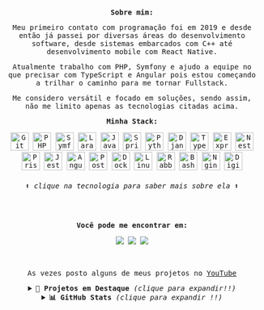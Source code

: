 <samp>
 
<div align="center">
<b align="">Sobre mim:</b>
<p align="">Meu primeiro contato com programação foi em 2019 e desde então já passei por diversas áreas do desenvolvimento software, desde sistemas embarcados com C++ até desenvolvimento mobile com React Native.</p> 
<p align="">Atualmente trabalho com PHP, Symfony e ajudo a equipe no que precisar com TypeScript e Angular pois estou começando a trilhar o caminho para me tornar Fullstack.</p>
<p align="">Me considero versátil e focado em soluções, sendo assim, não me limito apenas as tecnologias citadas acima.</p>
<b>Minha Stack:</b>
<p align="center">
<a href="https://git-scm.com/" target="_blank" rel="noreferrer"><img src="https://skillicons.dev/icons?i=git&theme=dark" width="36" height="36" alt="Git" /></a>
<a href="https://www.php.net/" target="_blank" rel="noreferrer"><img src="https://skillicons.dev/icons?i=php&theme=dark" width="36" height="36" alt="PHP" /></a>
<a href="https://symfony.com/" target="_blank" rel="noreferrer"><img src="https://skillicons.dev/icons?i=symfony&theme=dark" width="36" height="36" alt="Symfony" /></a>
<a href="https://laravel.com/" target="_blank" rel="noreferrer"><img src="https://skillicons.dev/icons?i=laravel&theme=dark" width="36" height="36" alt="Laravel" /></a>
<a href="https://www.oracle.com/java/" target="_blank" rel="noreferrer"><img src="https://skillicons.dev/icons?i=java&theme=dark" width="36" height="36" alt="Java" /></a>
<a href="https://spring.io/" target="_blank" rel="noreferrer"><img src="https://skillicons.dev/icons?i=spring" width="36" height="36" alt="Spring" /></a>
<a href="https://www.python.org/" target="_blank" rel="noreferrer"><img src="https://skillicons.dev/icons?i=py" width="36" height="36" alt="Python" /></a>
<a href="https://www.djangoproject.com/" target="_blank" rel="noreferrer"><img src="https://skillicons.dev/icons?i=django&theme=dark" width="36" height="36" alt="Django" /></a>
<a href="https://www.typescriptlang.org/" target="_blank" rel="noreferrer"><img src="https://skillicons.dev/icons?i=ts" width="36" height="36" alt="TypeScript" /></a>
<a href="https://expressjs.com/" target="_blank" rel="noreferrer"><img src="https://skillicons.dev/icons?i=express&theme=dark" width="36" height="36" alt="Express" /></a>
<a href="https://nestjs.com/" target="_blank" rel="noreferrer"><img src="https://skillicons.dev/icons?i=nest&theme=dark" width="36" height="36" alt="Nest" /></a>
<a href="https://www.prisma.io" target="_blank" rel="noreferrer"><img src="https://skillicons.dev/icons?i=prisma&theme=dark" width="36" height="36" alt="Prisma" /></a>
<a href="https://jestjs.io/" target="_blank" rel="noreferrer"><img src="https://skillicons.dev/icons?i=jest&theme=dark" width="36" height="36" alt="Jest" /></a>
<a href="https://angular.dev/" target="_blank" rel="noreferrer"><img src="https://skillicons.dev/icons?i=angular&theme=dark" width="36" height="36" alt="Angular" /></a>
<a href="https://www.postgresql.org/" target="_blank" rel="noreferrer"><img src="https://skillicons.dev/icons?i=postgres&theme=dark" width="36" height="36" alt="PostgreSQL" /></a>
<a href="https://www.docker.com/" target="_blank" rel="noreferrer"><img src="https://skillicons.dev/icons?i=docker" width="36" height="36" alt="Docker" /></a>
<a href="https://www.linux.org" target="_blank" rel="noreferrer"><img src="https://skillicons.dev/icons?i=linux&theme=light" width="36" height="36" alt="Linux" /></a>
<a href="https://www.rabbitmq.com" target="_blank" rel="noreferrer"><img src="https://skillicons.dev/icons?i=rabbitmq&theme=dark" width="36" height="36" alt="RabbitMq" /></a>
<a href="https://www.gnu.org/software/bash/" target="_blank" rel="noreferrer"><img src="https://skillicons.dev/icons?i=bash&theme=dark" width="36" height="36" alt="Bash" /></a>
<a href="https://nginx.org/" target="_blank" rel="noreferrer"><img src="https://skillicons.dev/icons?i=nginx&theme=dark" width="36" height="36" alt="Nginx" /></a>
<a href="https://www.digitalocean.com" target="_blank" rel="noreferrer"><img src="https://raw.githubusercontent.com/danielcranney/readme-generator/main/public/icons/skills/digitalocean-colored.svg" width="36" height="36" alt="Digital Ocean" /></a>
<h6>⬆ clique na tecnologia para saber mais sobre ela ⬆</h6>
</p>
<br>
<div align="center">
  <p><b>Você pode me encontrar em:</b></p>
  <code><a href="https://www.linkedin.com/in/pdr-neves" target="_blank" rel="noreferrer"><img src="https://img.shields.io/badge/LinkedIn-0077B5?style=for-the-badge&logo=linkedin&logoColor=white"/></a></code>
  <code><a href="http://www.instagram.com/pdr0nvs" target="_blank" rel="noreferrer"><img src="https://img.shields.io/badge/Instagram-E4405F?style=for-the-badge&logo=instagram&logoColor=white"/></a></code>
  <code><a href="https://t.me/pdrTuche"><img src="https://img.shields.io/badge/Telegram-2CA5E0?style=for-the-badge&logo=telegram&logoColor=white"></a></code>
</div>
<br>
</samp>
<br>
<p align="">As vezes posto alguns de meus projetos no <a href="https://www.youtube.com/@pdr-tuche">YouTube</a></p>
<details>
<summary><b>🚀 Projetos em Destaque </b><i>(clique para expandir!!)</i></summary>
<br>
<div align="center">
  <a href="https://github.com/pdr-tuche/desafio_cangas">
    <img align="center" src="https://github-readme-stats.vercel.app/api/pin/?username=pdr-tuche&show_icons=true&theme=gotham&hide_border=true&repo=desafio_cangas" />
  </a>
    <a href="https://github.com/pdr-tuche/desafio-backend-stone">
    <img align="center" src="https://github-readme-stats.vercel.app/api/pin/?username=pdr-tuche&show_icons=true&theme=gotham&hide_border=true&repo=desafio-backend-stone" />
  </a>
  <a href="https://github.com/pdr-tuche/design-patterns-ts">
    <img align="center" src="https://github-readme-stats.vercel.app/api/pin/?username=pdr-tuche&show_icons=true&theme=gotham&hide_border=true&repo=design-patterns-ts" />
  </a>
  <a href="https://github.com/pdr-tuche/Biblia">
    <img align="center" src="https://github-readme-stats.vercel.app/api/pin/?username=pdr-tuche&show_icons=true&theme=gotham&hide_border=true&repo=Biblia" />
  </a>
  <a href="https://github.com/pdr-tuche/Seven-Days-Of-Code-Java">
    <img align="center" src="https://github-readme-stats.vercel.app/api/pin/?username=pdr-tuche&show_icons=true&theme=gotham&hide_border=true&repo=Seven-Days-Of-Code-Java" />
  </a>
  <a href="https://github.com/pdr-tuche/ChocolateyDevPackages">
    <img align="center" src="https://github-readme-stats.vercel.app/api/pin/?username=pdr-tuche&show_icons=true&theme=gotham&hide_border=true&repo=ChocolateyDevPackages" />
  </a>
  <a href="https://github.com/pdr-tuche/swagger-rest-api">
    <img align="center" src="https://github-readme-stats.vercel.app/api/pin/?username=pdr-tuche&show_icons=true&theme=gotham&hide_border=true&repo=swagger-rest-api" />
  </a>
  <a href="https://github.com/pdr-tuche/flower-shop">
    <img align="center" src="https://github-readme-stats.vercel.app/api/pin/?username=pdr-tuche&show_icons=true&theme=gotham&hide_border=true&repo=flower-shop" />
  </a>
  <br>
</div>
</details>
<details>
  <summary> <b>📊 GitHub Stats </b><i >(clique para expandir !!)</i> </summary>
  <br>
  <div align="center">
   <a href = "https://github.com/pdr-tuche"><img src="https://github-readme-activity-graph.vercel.app/graph?username=pdr-tuche&theme=gotham&hide_border=true&hide_title=false&area=true&custom_title=Total%20de%20contribuições%20" width="95%" alt="activity graph"></a>
   <a href = "https://github.com/pdr-tuche"><img height="180em" src="https://github-readme-stats.vercel.app/api?username=pdr-tuche&show_icons=true&line_height=20&theme=gotham&hide_border=true&include_all_commits=true&count_private=true&locale=pt-br"></a>
   <a href = "https://github.com/pdr-tuche"><img height="180em" src="https://github-readme-stats.vercel.app/api/top-langs/?username=pdr-tuche&theme=gotham&hide_progress=true&hide_border=true&layout=compact&langs_count=6&hide=html,css,scss,hack&range=all_time&line_height=30&locale=pt-br"/></a>
   </div>
   <br>
   <br>
<samp>
  <!-- <div align="center">
    <p><b>Profile Views: 👀</b></p>
  <img height ="20px" src="https://profile-counter.glitch.me/{pdr-tuche}/count.svg"> 
 <img src="https://komarev.com/ghpvc/?username=pdr-tuche&style=flat-square&color=1a1b27&label=profile+views"> -->
  </div> 
</samp>
</details>
